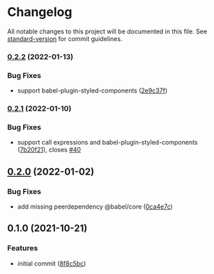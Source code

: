 # Changelog

All notable changes to this project will be documented in this file. See [standard-version](https://github.com/conventional-changelog/standard-version) for commit guidelines.

### [0.2.2](https://github.com/christophehurpeau/babel-plugin-styled-components-react-native-web/compare/v0.2.1...v0.2.2) (2022-01-13)


### Bug Fixes

* support babel-plugin-styled-components ([2e9c37f](https://github.com/christophehurpeau/babel-plugin-styled-components-react-native-web/commit/2e9c37f9aa2e8e1be5f4b92460de31853f19b48b))

### [0.2.1](https://github.com/christophehurpeau/babel-plugin-styled-components-react-native-web/compare/v0.2.0...v0.2.1) (2022-01-10)


### Bug Fixes

* support call expressions and babel-plugin-styled-components ([7b20f21](https://github.com/christophehurpeau/babel-plugin-styled-components-react-native-web/commit/7b20f21ca882d380e585778e1b957f7b65ea0cbd)), closes [#40](https://github.com/christophehurpeau/babel-plugin-styled-components-react-native-web/issues/40)

## [0.2.0](https://github.com/christophehurpeau/babel-plugin-styled-components-react-native-web/compare/v0.1.0...v0.2.0) (2022-01-02)


### Bug Fixes

* add missing peerdependency @babel/core ([0ca4e7c](https://github.com/christophehurpeau/babel-plugin-styled-components-react-native-web/commit/0ca4e7c557c5546a7c0c72e58d18c61e2fd1f628))

## 0.1.0 (2021-10-21)


### Features

* initial commit ([8f8c5bc](https://github.com/christophehurpeau/babel-plugin-styled-components-react-native-web/commit/8f8c5bc3f13e8a5163e5e1a56d907192d29a6841))
